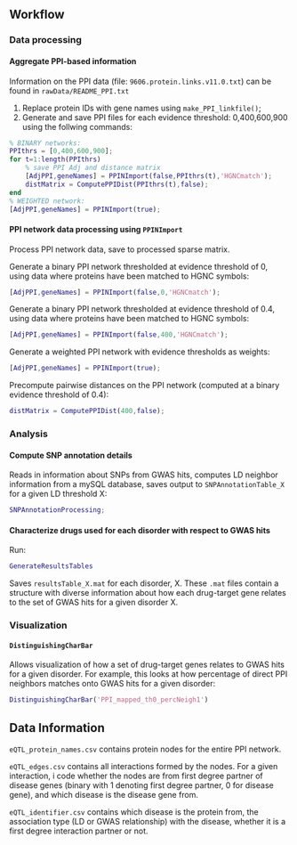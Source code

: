 
## Workflow
### Data processing

#### Aggregate PPI-based information
Information on the PPI data (file: `9606.protein.links.v11.0.txt`) can be found in `rawData/README_PPI.txt`
1. Replace protein IDs with gene names using `make_PPI_linkfile()`; 
2. Generate and save PPI files for each evidence threshold: 0,400,600,900 using the follwing commands:  
```matlab
% BINARY networks:
PPIthrs = [0,400,600,900];
for t=1:length(PPIthrs)   
    % save PPI Adj and distance matrix
    [AdjPPI,geneNames] = PPINImport(false,PPIthrs(t),'HGNCmatch');
    distMatrix = ComputePPIDist(PPIthrs(t),false);  
end
% WEIGHTED network:
[AdjPPI,geneNames] = PPINImport(true);
```




#### PPI network data processing using `PPINImport`
Process PPI network data, save to processed sparse matrix.

Generate a binary PPI network thresholded at evidence threshold of 0, using data where proteins have been matched to HGNC symbols:
```matlab
[AdjPPI,geneNames] = PPINImport(false,0,'HGNCmatch');
```
Generate a binary PPI network thresholded at evidence threshold of 0.4, using data where proteins have been matched to HGNC symbols:
```matlab
[AdjPPI,geneNames] = PPINImport(false,400,'HGNCmatch');
```
Generate a weighted PPI network with evidence thresholds as weights:
```matlab
[AdjPPI,geneNames] = PPINImport(true);
```
Precompute pairwise distances on the PPI network (computed at a binary evidence threshold of 0.4):
```matlab
distMatrix = ComputePPIDist(400,false);
```

### Analysis

#### Compute SNP annotation details

Reads in information about SNPs from GWAS hits, computes LD neighbor information
from a mySQL database, saves output to `SNPAnnotationTable_X` for a given LD threshold X:
```matlab
SNPAnnotationProcessing;
```

#### Characterize drugs used for each disorder with respect to GWAS hits
Run:
```matlab
GenerateResultsTables
```
Saves `resultsTable_X.mat` for each disorder, X.
These `.mat` files contain a structure with diverse information about how each
drug-target gene relates to the set of GWAS hits for a given disorder X.

### Visualization
#### `DistinguishingCharBar`
Allows visualization of how a set of drug-target genes relates to GWAS hits for a given disorder.
For example, this looks at how percentage of direct PPI neighbors matches onto GWAS hits for a given disorder:
```matlab
DistinguishingCharBar('PPI_mapped_th0_percNeigh1')
```

## Data Information
`eQTL_protein_names.csv` contains protein nodes for the entire PPI network.

`eQTL_edges.csv` contains all interactions formed by the nodes. For a given interaction, i code whether the nodes are from first degree partner of disease genes (binary with 1 denoting first degree partner, 0 for disease gene), and which disease is the disease gene from.

`eQTL_identifier.csv` contains which disease is the protein from, the association type (LD or GWAS relationship) with the disease, whether it is a first degree interaction partner or not.

